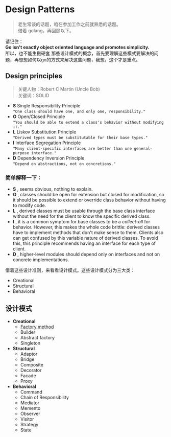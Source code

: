 # Design Patterns
> 老生常谈的话题，咱在参加工作之前就熟悉的话题。  
> 借着 golang，再回顾以下。  

请记住：  
**Go isn't exactly object oriented language and promotes simplicity.**  
所以，也不能生搬硬套 那些设计模式的概念，首先要理解这些模式要解决的问题，再想想如何以go的方式来解决这些问题，我想，这个才是重点。

## Design principles
>关键人物：Robert C Martin (Uncle Bob)  
关键词：SOLID

- **S** Single Responsibility Principle  
`"One class should have one, and only one, responsibility."`
- **O** Open/Closed Principle  
`"You should be able to extend a class's behavior without modifying it."`
- **L** Liskov Substitution Principle  
`"Derived types must be substitutable for their base types."`
- **I** Interface Segregation Principle  
`"Many client-specific interfaces are better than one general-purpose interface."`
- **D** Dependency Inversion Principle  
`"Depend on abstractions, not on concretions."`

### 简单解释一下：
 - **S** , seems obvious, nothing to explain.
 - **O** , classes should be open for extension but closed for modification, so it should be possible to extend or override class behavior without having to modify code.
 - **L** , derived classes must be usable through the base class interface without the need for the client to know the specific derived class.
 - **I** , it is a common symptom for base classes to be a *collect-all* for behavior. However, this makes the whole code  brittle: derived classes have to implement methods that don't make sense to them. Clients also can get confused by this variable nature of derived classes. To avoid this, this principle recommends having an interface for each type of client.
 - **D** , higher-level modules should depend only on interfaces and not on concrete implementations.

 借着这些设计准则，来看看设计模式。这些设计模式分为三大类：
 - Creational
 - Structural
 - Behavioral

 ## 设计模式
 - **Creational**
    - [Factory method](factory-method.md)
    - Builder
    - Abstract factory
    - Singleton
- **Structural**
    - Adaptor
    - Bridge
    - Composite
    - Decorator
    - Facade
    - Proxy
- **Behavioral**
    - Command
    - Chain of Responsibility
    - Mediator
    - Memento
    - Observer
    - Visitor
    - Strategy
    - State

